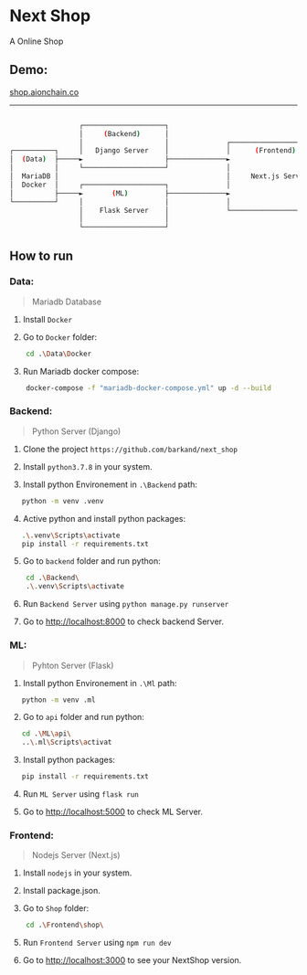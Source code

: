 # Next Shop

A Online Shop

## Demo:

[shop.aionchain.co](https://shop.aionchain.co)

---

```bash

                 ┌────────────────────┐
                 │     (Backend)      │
                 │                    │              ┌──────────────────────┐
┌──────────┐     │   Django Server    │              │      (Frontend)      │
│  (Data)  ├─────►                    ├──────────────►                      │
│          │     └────────────────────┘              │                      │
│  MariaDB │                                         │     Next.js Server   │
│  Docker  │     ┌────────────────────┐              │                      │
│          ├─────►       (ML)         ├──────────────►                      │
└──────────┘     │                    │              │                      │
                 │    Flask Server    │              └──────────────────────┘
                 │                    │
                 └────────────────────┘

```

## How to run

### Data:

> Mariadb Database

1.  Install `Docker`

2.  Go to `Docker` folder:

```bash
    cd .\Data\Docker
```

3.  Run Mariadb docker compose:

```bash
    docker-compose -f "mariadb-docker-compose.yml" up -d --build
```

### Backend:

> Python Server (Django)

1.  Clone the project `https://github.com/barkand/next_shop`

2.  Install `python3.7.8` in your system.

3.  Install python Environement in `.\Backend` path:

```bash
   python -m venv .venv
```

4.  Active python and install python packages:

```bash
   .\.venv\Scripts\activate
   pip install -r requirements.txt
```

5.  Go to `backend` folder and run python:

```bash
    cd .\Backend\
    .\.venv\Scripts\activate
```

6.  Run `Backend Server` using `python manage.py runserver`

7.  Go to [http://localhost:8000](http://localhost:8000) to check backend Server.

### ML:

> Pyhton Server (Flask)

1.  Install python Environement in `.\Ml` path:

```bash
   python -m venv .ml
```

2.  Go to `api` folder and run python:

```bash
   cd .\ML\api\
   ..\.ml\Scripts\activat
```

3.  Install python packages:

```bash
   pip install -r requirements.txt
```

4.  Run `ML Server` using `flask run`

5.  Go to [http://localhost:5000](http://localhost:5000) to check ML Server.

### Frontend:

> Nodejs Server (Next.js)

1.  Install `nodejs` in your system.

2.  Install package.json.

3.  Go to `Shop` folder:

```bash
    cd .\Frontend\shop\
```

5.  Run `Frontend Server` using `npm run dev`

6.  Go to [http://localhost:3000](http://localhost:3000) to see your NextShop version.
